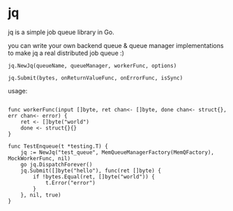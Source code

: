 jq
==

jq is a simple job queue library in Go.

you can write your own backend queue & queue manager implementations to make jq a real distributed job queue :)

`jq.NewJq(queueName, queueManager, workerFunc, options)`

`jq.Submit(bytes, onReturnValueFunc, onErrorFunc, isSync)`

usage:

```

func workerFunc(input []byte, ret chan<- []byte, done chan<- struct{}, err chan<- error) {
	ret <- []byte("world")
	done <- struct{}{}
}

func TestEnqueue(t *testing.T) {
	jq := NewJq("test_queue", MemQueueManagerFactory(MemQFactory), MockWorkerFunc, nil)
	go jq.DispatchForever()
	jq.Submit([]byte("hello"), func(ret []byte) {
		if !bytes.Equal(ret, []byte("world")) {
			t.Error("error")
		}
	}, nil, true)
}

```
